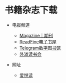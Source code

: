 # 书籍杂志下载

- 电报频道
  - [Magazine｜期刊](https://t.me/Qikan2023)
  - [ReadFine电子书屋](https://t.me/Readfine)
  - [Telegram数字图书馆](https://t.me/TG_book_data)
  - [外滩读书会](https://t.me/readingclubus)

- 网址
  - [爱悦读](https://www.iyd.wang/)
